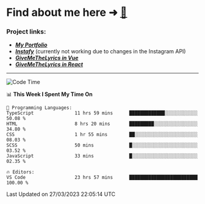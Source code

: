 # Find about me here ➜ [🧑](https://pauabella.dev)

### Project links:
- ***[My Portfolio](https://pauabella.dev)***
- ***[Instafy](https://instafy.me)*** (currently not working due to changes in the Instagram API)
- ***[GiveMeTheLyrics in Vue](https://lyrics.pauabella.dev)***
- ***[GiveMeTheLyrics in React](https://pauabella.dev/GiveMeTheLyrics)***

---
<!--START_SECTION:waka-->
![Code Time](http://img.shields.io/badge/Code%20Time-2%2C032%20hrs%2053%20mins-blue)

📊 **This Week I Spent My Time On** 

```text
💬 Programming Languages: 
TypeScript               11 hrs 59 mins      █████████████░░░░░░░░░░░░   50.08 % 
HTML                     8 hrs 20 mins       █████████░░░░░░░░░░░░░░░░   34.80 % 
CSS                      1 hr 55 mins        ██░░░░░░░░░░░░░░░░░░░░░░░   08.03 % 
SCSS                     50 mins             █░░░░░░░░░░░░░░░░░░░░░░░░   03.52 % 
JavaScript               33 mins             █░░░░░░░░░░░░░░░░░░░░░░░░   02.35 % 

🔥 Editors: 
VS Code                  23 hrs 57 mins      █████████████████████████   100.00 % 
```


 Last Updated on 27/03/2023 22:05:14 UTC
<!--END_SECTION:waka-->
